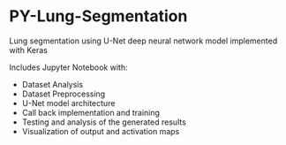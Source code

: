 # PY-Lung-Segmentation
Lung segmentation using U-Net deep neural network model implemented with Keras

Includes Jupyter Notebook with:
* Dataset Analysis
* Dataset Preprocessing
* U-Net model architecture
* Call back implementation and training
* Testing and analysis of the generated results
* Visualization of output and activation maps
